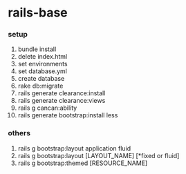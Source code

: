 rails-base
==========

### setup
1. bundle install
1. delete index.html
1. set environments
1. set database.yml
1. create database
1. rake db:migrate
1. rails generate clearance:install
1. rails generate clearance:views
1. rails g cancan:ability
1. rails generate bootstrap:install less

### others
1. rails g bootstrap:layout application fluid
1. rails g bootstrap:layout [LAYOUT_NAME] [*fixed or fluid]
1. rails g bootstrap:themed [RESOURCE_NAME]